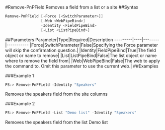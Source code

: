 #Remove-PnPField
Removes a field from a list or a site
##Syntax
```powershell
Remove-PnPField [-Force [<SwitchParameter>]]
                [-Web <WebPipeBind>]
                -Identity <FieldPipeBind>
                [-List <ListPipeBind>]
```


##Parameters
Parameter|Type|Required|Description
---------|----|--------|-----------
|Force|SwitchParameter|False|Specifying the Force parameter will skip the confirmation question.|
|Identity|FieldPipeBind|True|The field object or name to remove|
|List|ListPipeBind|False|The list object or name where to remove the field from|
|Web|WebPipeBind|False|The web to apply the command to. Omit this parameter to use the current web.|
##Examples

###Example 1
```powershell
PS:> Remove-PnPField -Identity "Speakers"
```
Removes the speakers field from the site columns

###Example 2
```powershell
PS:> Remove-PnPField -List "Demo list" -Identity "Speakers"
```
Removes the speakers field from the list Demo list
